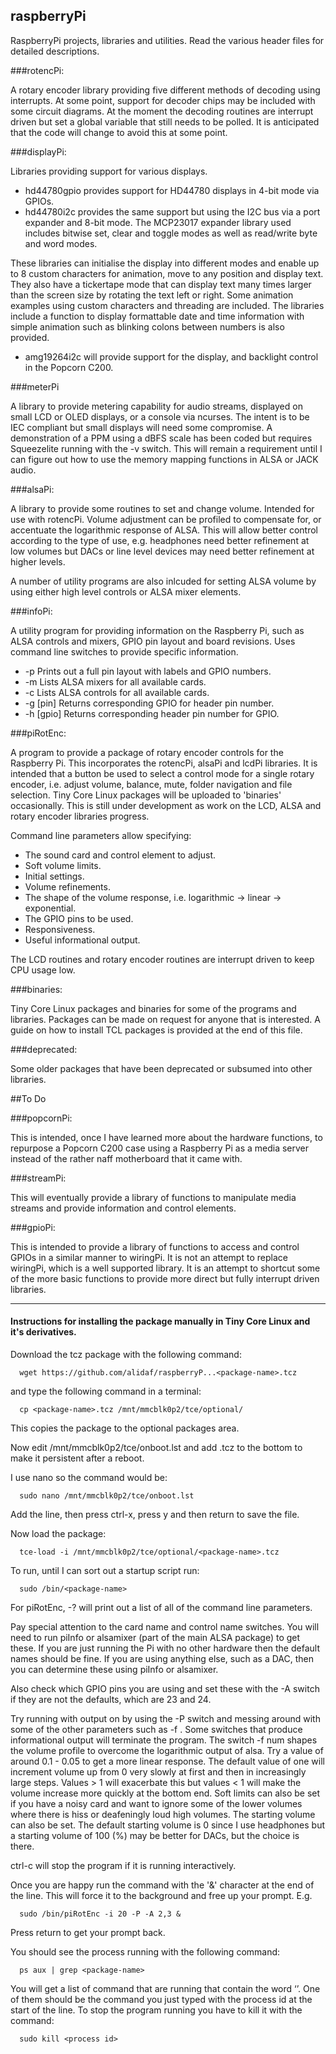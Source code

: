 ## raspberryPi

RaspberryPi projects, libraries and utilities. Read the various header files for detailed descriptions.

###rotencPi:

A rotary encoder library providing five different methods of decoding using interrupts. At some point, support for decoder chips may be included with some circuit diagrams. At the moment the decoding routines are interrupt driven but set a global variable that still needs to be polled. It is anticipated that the code will change to avoid this at some point.

###displayPi:

Libraries providing support for various displays. 

* hd44780gpio provides support for HD44780 displays in 4-bit mode via GPIOs.
* hd44780i2c provides the same support but using the I2C bus via a port expander and 8-bit mode. The MCP23017 expander library used includes bitwise set, clear and toggle modes as well as read/write byte and word modes.

These libraries can initialise the display into different modes and enable up to 8 custom characters for animation, move to any position and display text. They also have a tickertape mode that can display text many times larger than the screen size by rotating the text left or right. Some animation examples using custom characters and threading are included. The libraries include a function to display formattable date and time information with simple animation such as blinking colons between numbers is also provided.

* amg19264i2c will provide support for the display, and backlight control in the Popcorn C200.

###meterPi

A library to provide metering capability for audio streams, displayed on small LCD or OLED displays, or a console via ncurses. The intent is to be IEC compliant but small displays will need some compromise. A demonstration of a PPM using a dBFS scale has been coded but requires Squeezelite running with the -v switch. This will remain a requirement until I can figure out how to use the memory mapping functions in ALSA or JACK audio.

###alsaPi:

A library to provide some routines to set and change volume. Intended for use with rotencPi. Volume adjustment can be profiled to compensate for, or accentuate the logarithmic response of ALSA. This will allow better control according to the type of use, e.g. headphones need better refinement at low volumes but DACs or line level devices may need better refinement at higher levels.

A number of utility programs are also inlcuded for setting ALSA volume by using either high level controls or ALSA mixer elements.

###infoPi:

A utility program for providing information on the Raspberry Pi, such as ALSA controls and mixers, GPIO pin layout and board revisions. Uses command line switches to provide specific information. 

* -p Prints out a full pin layout with labels and GPIO numbers.
* -m Lists ALSA mixers for all available cards.
* -c Lists ALSA controls for all available cards.
* -g [pin] Returns corresponding GPIO for header pin number.
* -h [gpio] Returns corresponding header pin number for GPIO.

###piRotEnc:

A program to provide a package of rotary encoder controls for the Raspberry Pi. This incorporates the rotencPi, alsaPi and lcdPi libraries. It is intended that a button be used to select a control mode for a single rotary encoder, i.e. adjust volume, balance, mute, folder navigation and file selection. Tiny Core Linux packages will be uploaded to 'binaries' occasionally. This is still under development as work on the LCD, ALSA and rotary encoder libraries progress.

Command line parameters allow specifying:

* The sound card and control element to adjust.
* Soft volume limits.
* Initial settings.
* Volume refinements.
* The shape of the volume response, i.e. logarithmic -> linear -> exponential.
* The GPIO pins to be used.
* Responsiveness.
* Useful informational output.

The LCD routines and rotary encoder routines are interrupt driven to keep CPU usage low.

###binaries:

Tiny Core Linux packages and binaries for some of the programs and libraries. Packages can be made on request for anyone that is interested. A guide on how to install TCL packages is provided at the end of this file. 

###deprecated:

Some older packages that have been deprecated or subsumed into other libraries.

##To Do

###popcornPi:

This is intended, once I have learned more about the hardware functions, to repurpose a Popcorn C200 case using a Raspberry Pi as a media server instead of the rather naff motherboard that it came with.

###streamPi:

This will eventually provide a library of functions to manipulate media streams and provide information and control elements.

###gpioPi:

This is intended to provide a library of functions to access and control GPIOs in a similar manner to wiringPi. It is not an attempt to replace wiringPi, which is a well supported library. It is an attempt to shortcut some of the more basic functions to provide more direct but fully interrupt driven libraries.

---
#### Instructions for installing the package manually in Tiny Core Linux and it's derivatives.

Download the tcz package with the following command:

      wget https://github.com/alidaf/raspberryP...<package-name>.tcz

and type the following command in a terminal:

      cp <package-name>.tcz /mnt/mmcblk0p2/tce/optional/

This copies the package to the optional packages area.

Now edit /mnt/mmcblk0p2/tce/onboot.lst and add <package-name>.tcz to the bottom to make it persistent after 
a reboot.

I use nano so the command would be:

      sudo nano /mnt/mmcblk0p2/tce/onboot.lst

Add the line, then press ctrl-x, press y and then return to save the file.

Now load the package:

      tce-load -i /mnt/mmcblk0p2/tce/optional/<package-name>.tcz

To run, until I can sort out a startup script run:

      sudo /bin/<package-name>

For piRotEnc, -? will print out a list of all of the command line parameters.

Pay special attention to the card name and control name switches. You will need to run piInfo or alsamixer (part of the main ALSA package) to get these. If you are just running the Pi with no other hardware then the default names should be fine. If you are using anything else, such as a DAC, then you can determine these using piInfo or alsamixer.

Also check which GPIO pins you are using and set these with the -A switch if they are not the defaults, 
which are 23 and 24.

Try running with output on by using the -P switch and messing around with some of the other parameters such 
as -f <num>. Some switches that produce informational output will terminate the program. The switch -f num 
shapes the volume profile to overcome the logarithmic output of alsa. Try a value of around 0.1 - 0.05 to get a 
more linear response. The default value of one will increment volume up from 0 very slowly at first and then in 
increasingly large steps. Values > 1 will exacerbate this but values < 1 will make the volume increase more 
quickly at the bottom end. Soft limits can also be set if you have a noisy card and want to ignore some of the 
lower volumes where there is hiss or deafeningly loud high volumes. The starting volume can also be set. The default starting volume is 0 since I use headphones but a starting 
volume of 100 (%) may be better for DACs, but the choice is there.

ctrl-c will stop the program if it is running interactively.

Once you are happy run the command with the '&' character at the end of the line. This will force it to the 
background and free up your prompt. E.g.

      sudo /bin/piRotEnc -i 20 -P -A 2,3 &

Press return to get your prompt back.

You should see the process running with the following command:

      ps aux | grep <package-name>

You will get a list of command that are running that contain the word ‘<package-name>’. One of them should be the 
command you just typed with the process id at the start of the line. To stop the program running you have to kill 
it with the command:

      sudo kill <process id>
